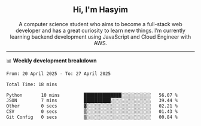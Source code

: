 <h2 align="center">Hi, I'm Hasyim</h2>

<p align="center">A computer science student who aims to become a full-stack web developer and has a great curiosity to learn new things. I’m currently learning backend development using JavaScript and Cloud Engineer with AWS.</p>

---

📊 **Weekly development breakdown**

<!--START_SECTION:waka-->

```txt
From: 20 April 2025 - To: 27 April 2025

Total Time: 18 mins

Python       10 mins         ██████████████░░░░░░░░░░░   56.07 %
JSON         7 mins          ██████████░░░░░░░░░░░░░░░   39.44 %
Other        0 secs          ▓░░░░░░░░░░░░░░░░░░░░░░░░   02.21 %
CSV          0 secs          ▒░░░░░░░░░░░░░░░░░░░░░░░░   01.43 %
Git Config   0 secs          ▒░░░░░░░░░░░░░░░░░░░░░░░░   00.84 %
```

<!--END_SECTION:waka-->

<!-- - You can reach me on **hasyim11c@gmail.com** -->
